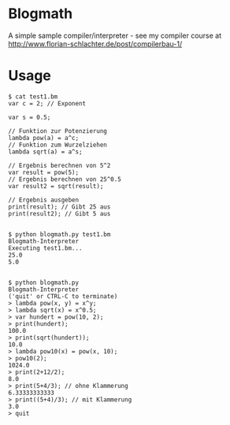 Blogmath
========

A simple sample compiler/interpreter - see my compiler course at http://www.florian-schlachter.de/post/compilerbau-1/

Usage
=====

	$ cat test1.bm
	var c = 2; // Exponent
  
	var s = 0.5;
	
	// Funktion zur Potenzierung
	lambda pow(a) = a^c;
	// Funktion zum Wurzelziehen
	lambda sqrt(a) = a^s;
	
	// Ergebnis berechnen von 5^2
	var result = pow(5);
	// Ergebnis berechnen von 25^0.5
	var result2 = sqrt(result);
	
	// Ergebnis ausgeben
	print(result); // Gibt 25 aus
	print(result2); // Gibt 5 aus
	
	
	$ python blogmath.py test1.bm
	Blogmath-Interpreter
	Executing test1.bm...
	25.0
	5.0
	
	
	$ python blogmath.py
	Blogmath-Interpreter
	('quit' or CTRL-C to terminate)
	> lambda pow(x, y) = x^y;
	> lambda sqrt(x) = x^0.5;
	> var hundert = pow(10, 2);
	> print(hundert);
	100.0
	> print(sqrt(hundert));
	10.0
	> lambda pow10(x) = pow(x, 10);
	> pow10(2);
	1024.0
	> print(2+12/2);
	8.0
	> print(5+4/3); // ohne Klammerung
	6.33333333333
	> print((5+4)/3); // mit Klammerung
	3.0
	> quit
